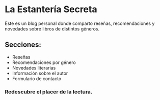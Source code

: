 # La Estantería Secreta

Este es un blog personal donde comparto reseñas, recomendaciones y novedades sobre libros de distintos géneros.

## Secciones:
- Reseñas
- Recomendaciones por género
- Novedades literarias
- Información sobre el autor
- Formulario de contacto

### Redescubre el placer de la lectura.
